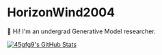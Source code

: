 # HorizonWind2004

:wave: Hi! I'm an undergrad Generative Model researcher.

[![45gfg9's GitHub Stats](https://github-readme-stats.vercel.app/api?username=horizonwind2004&include_all_commits=true&show_icons=true&theme=transparent&number_format=long)](https://github.com/anuraghazra/github-readme-stats)
